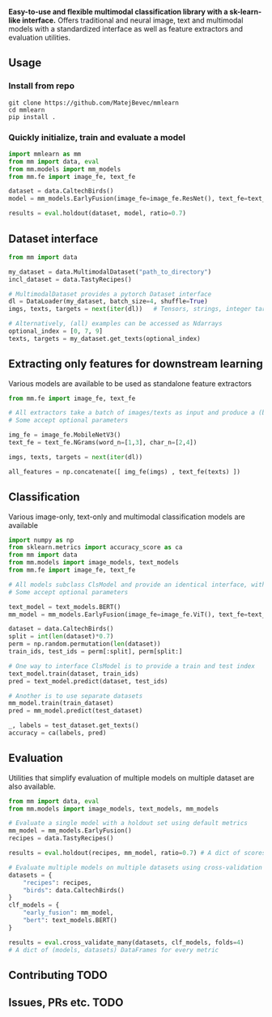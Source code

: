 **Easy-to-use and flexible multimodal classification library with a sk-learn-like interface.**
Offers traditional and neural image, text and multimodal models with a standardized interface as well as feature extractors and evaluation utilities.

## Usage

### Install from repo
```
git clone https://github.com/MatejBevec/mmlearn
cd mmlearn
pip install .
```

### Quickly initialize, train and evaluate a model

```python
import mmlearn as mm
from mm import data, eval
from mm.models import mm_models
from mm.fe import image_fe, text_fe

dataset = data.CaltechBirds()
model = mm_models.EarlyFusion(image_fe=image_fe.ResNet(), text_fe=text_fe.SentenceBERT(), clf="svm")

results = eval.holdout(dataset, model, ratio=0.7)
```

## Dataset interface

```python
from mm import data

my_dataset = data.MultimodalDataset("path_to_directory")
incl_dataset = data.TastyRecipes()

# MultimodalDataset provides a pytorch Dataset interface
dl = DataLoader(my_dataset, batch_size=4, shuffle=True)
imgs, texts, targets = next(iter(dl))   # Tensors, strings, integer target classes

# Alternatively, (all) examples can be accessed as Ndarrays
optional_index = [0, 7, 9]
texts, targets = my_dataset.get_texts(optional_index)
```

## Extracting only features for downstream learning
Various models are available to be used as standalone feature extractors
```python
from mm.fe import image_fe, text_fe

# All extractors take a batch of images/texts as input and produce a (batch_size, dim) Ndarray of embeddings
# Some accept optional parameters

img_fe = image_fe.MobileNetV3()
text_fe = text_fe.NGrams(word_n=[1,3], char_n=[2,4])

imgs, texts, targets = next(iter(dl)) 

all_features = np.concatenate([ img_fe(imgs) , text_fe(texts) ])

```

## Classification
Various image-only, text-only and multimodal classification models are available

```python
import numpy as np
from sklearn.metrics import accuracy_score as ca
from mm import data
from mm.models import image_models, text_models
from mm.fe import image_fe, text_fe

# All models subclass ClsModel and provide an identical interface, with "train" and "predict" methods
# Some accept optional parameters

text_model = text_models.BERT()
mm_model = mm_models.EarlyFusion(image_fe=image_fe.ViT(), text_fe=text_fe.TextCLIP(), clf="lr_best")

dataset = data.CaltechBirds()
split = int(len(dataset)*0.7)
perm = np.random.permutation(len(dataset))
train_ids, test_ids = perm[:split], perm[split:]

# One way to interface ClsModel is to provide a train and test index
text_model.train(dataset, train_ids)
pred = text_model.predict(dataset, test_ids)

# Another is to use separate datasets
mm_model.train(train_dataset)
pred = mm_model.predict(test_dataset)

_, labels = test_dataset.get_texts()
accuracy = ca(labels, pred)

```

## Evaluation
Utilities that simplify evaluation of multiple models on multiple dataset are also available.

```python
from mm import data, eval
from mm.models import image_models, text_models, mm_models

# Evaluate a single model with a holdout set using default metrics
mm_model = mm_models.EarlyFusion()
recipes = data.TastyRecipes()

results = eval.holdout(recipes, mm_model, ratio=0.7) # A dict of scores for every metric

# Evaluate multiple models on multiple datasets using cross-validation
datasets = {
    "recipes": recipes,
    "birds": data.CaltechBirds()
}
clf_models = {
    "early_fusion": mm_model,
    "bert": text_models.BERT()
}

results = eval.cross_validate_many(datasets, clf_models, folds=4)
# A dict of (models, datasets) DataFrames for every metric

```


## Contributing TODO

## Issues, PRs etc. TODO
